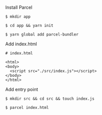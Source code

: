 

Install Parcel
```
$ mkdir app

$ cd app && yarn init

$ yarn global add parcel-bundler

```

Add index.html
```
# index.html

<html>
<body>
  <script src="./src/index.js"></script>
</body>
</html>
```

Add entry point
```
$ mkdir src && cd src && touch index.js

$ parcel index.html
```
